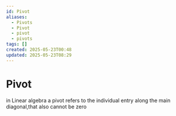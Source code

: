 ```yaml
---
id: Pivot
aliases:
  - Pivots
  - Pivot
  - pivot
  - pivots
tags: []
created: 2025-05-23T00:48
updated: 2025-05-23T08:29
---
```


# Pivot
in Linear algebra a pivot refers to the individual entry along the main diagonal,that also cannot be zero
